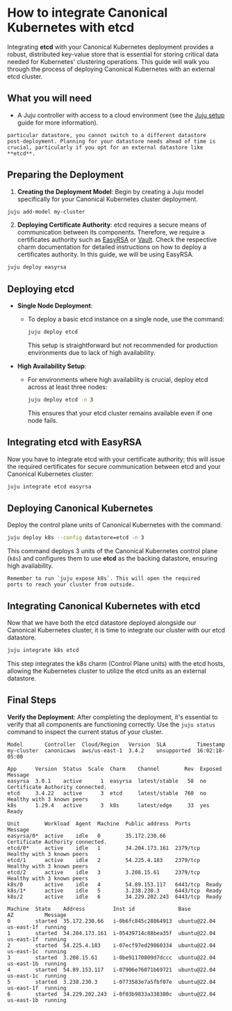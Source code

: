 # How to integrate Canonical Kubernetes with etcd

Integrating **etcd** with your Canonical Kubernetes deployment provides a
robust, distributed key-value store that is essential for storing critical
data needed for Kubernetes' clustering operations. This guide will walk you
through the process of deploying Canonical Kubernetes with an external etcd
cluster.

## What you will need

- A Juju controller with access to a cloud environment (see the [Juju setup]
  guide for more information).

```{warning} Once you deploy your Canonical Kubernetes cluster with a
particular datastore, you cannot switch to a different datastore
post-deployment. Planning for your datastore needs ahead of time is
crucial, particularly if you opt for an external datastore like **etcd**.
```

## Preparing the Deployment

1. **Creating the Deployment Model**:
  Begin by creating a Juju model specifically for your Canonical Kubernetes
  cluster deployment.

  ```bash
  juju add-model my-cluster
  ```
2. **Deploying Certificate Authority**:
  etcd requires a secure means of communication between its components.
  Therefore, we require a certificates authority such as [EasyRSA][easyrsa-charm]
  or [Vault][vault-charm]. Check the respective charm documentation for detailed
  instructions on how to deploy a certificates authority. In this guide, we will
  be using EasyRSA.

  ```bash
  juju deploy easyrsa
  ```

## Deploying etcd

- **Single Node Deployment**:
  - To deploy a basic etcd instance on a single node, use the command:

    ```bash
    juju deploy etcd
    ```

    This setup is straightforward but not recommended for production environments
    due to lack of high availability.

- **High Availability Setup**:
  - For environments where high availability is crucial, deploy etcd across at
    least three nodes:

    ```bash
    juju deploy etcd -n 3
    ```

    This ensures that your etcd cluster remains available even if one node fails.

## Integrating etcd with EasyRSA

Now you have to integrate etcd with your certificate authority; this will issue
the required certificates for secure communication between etcd and your
Canonical Kubernetes cluster:

```bash
juju integrate etcd easyrsa
```

## Deploying Canonical Kubernetes
Deploy the control plane units of Canonical Kubernetes with the command:

```bash
juju deploy k8s --config datastore=etcd -n 3
```
This command deploys 3 units of the Canonical Kubernetes control plane (`k8s`)
and configures them to use **etcd** as the backing datastore, ensuring high
availability.

```{important}
Remember to run `juju expose k8s`. This will open the required
ports to reach your cluster from outside.
```

## Integrating Canonical Kubernetes with etcd
Now that we have both the etcd datastore deployed alongside our Canonical
Kubernetes cluster, it is time to integrate our cluster with our etcd datastore.

```bash
juju integrate k8s etcd
```

This step integrates the k8s charm (Control Plane units)  with the etcd hosts,
allowing the Kubernetes cluster to utilize the etcd units as an external
datastore.

## Final Steps
**Verify the Deployment**: After completing the deployment, it's essential
to verify that all components are functioning correctly. Use the `juju status`
command to inspect the current status of your cluster.

```
Model       Controller  Cloud/Region   Version  SLA          Timestamp
my-cluster  canonicaws  aws/us-east-1  3.4.2    unsupported  16:02:18-05:00

App      Version  Status  Scale  Charm    Channel        Rev  Exposed  Message
easyrsa  3.0.1    active      1  easyrsa  latest/stable   58  no       Certificate Authority connected.
etcd     3.4.22   active      3  etcd     latest/stable  760  no       Healthy with 3 known peers
k8s      1.29.4   active      3  k8s      latest/edge     33  yes      Ready

Unit        Workload  Agent  Machine  Public address  Ports     Message
easyrsa/0*  active    idle   0        35.172.230.66             Certificate Authority connected.
etcd/0*     active    idle   1        34.204.173.161  2379/tcp  Healthy with 3 known peers
etcd/1      active    idle   2        54.225.4.183    2379/tcp  Healthy with 3 known peers
etcd/2      active    idle   3        3.208.15.61     2379/tcp  Healthy with 3 known peers
k8s/0       active    idle   4        54.89.153.117   6443/tcp  Ready
k8s/1*      active    idle   5        3.238.230.3     6443/tcp  Ready
k8s/2       active    idle   6        34.229.202.243  6443/tcp  Ready

Machine  State    Address         Inst id              Base          AZ          Message
0        started  35.172.230.66   i-0b6fc845c28864913  ubuntu@22.04  us-east-1f  running
1        started  34.204.173.161  i-05439714c88bea35f  ubuntu@22.04  us-east-1f  running
2        started  54.225.4.183    i-07ecf97ed29860334  ubuntu@22.04  us-east-1c  running
3        started  3.208.15.61     i-0be91170809d7dccc  ubuntu@22.04  us-east-1b  running
4        started  54.89.153.117   i-07906e76071b69721  ubuntu@22.04  us-east-1c  running
5        started  3.238.230.3     i-0773583e7a5fbf07e  ubuntu@22.04  us-east-1f  running
6        started  34.229.202.243  i-0f03b9833a338380c  ubuntu@22.04  us-east-1b  running
```

<!-- LINKS -->

[easyrsa-charm]: https://charmhub.io/easyrsa 
[vault-charm]: https://charmhub.io/vault
[Juju setup]: https://juju.is/docs/juju/tutorial
